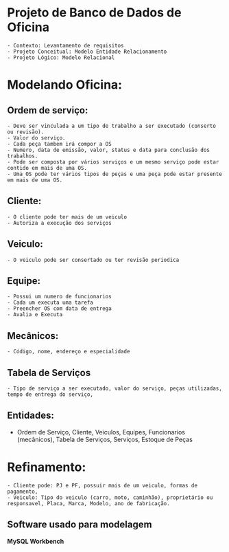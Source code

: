 # Projeto de Banco de Dados de Oficina

	- Contexto: Levantamento de requisitos
	- Projeto Conceitual: Modelo Entidade Relacionamento
	- Projeto Lógico: Modelo Relacional

# Modelando Oficina:
## Ordem de serviço:
	- Deve ser vinculada a um tipo de trabalho a ser executado (conserto ou revisão).
	- Valor do serviço.
	- Cada peça tambem irá compor a OS
	- Numero, data de emissão, valor, status e data para conclusão dos trabalhos.
	- Pode ser composta por vários serviços e um mesmo serviço pode estar contido em mais de uma OS.
	- Uma OS pode ter vários tipos de peças e uma peça pode estar presente em mais de uma OS.

## Cliente:
	- O cliente pode ter mais de um veiculo 
	- Autoriza a execução dos serviços

## Veiculo:
	- O veiculo pode ser consertado ou ter revisão periodica
	
## Equipe:
	- Possui um numero de funcionarios
	- Cada um executa uma tarefa
	- Preencher OS com data de entrega
	- Avalia e Executa

## Mecânicos:
	- Código, nome, endereço e especialidade
	
## Tabela de Serviços
	- Tipo de serviço a ser executado, valor do serviço, peças utilizadas, tempo de entrega do serviço, 

## Entidades: 
- Ordem de Serviço, Cliente, Veiculos, Equipes, Funcionarios (mecânicos), Tabela de Serviços, Serviços, Estoque de Peças

# Refinamento:
	- Cliente pode: PJ e PF, possuir mais de um veiculo, formas de pagamento, 
	- Veiculo: Tipo do veiculo (carro, moto, caminhão), proprietário ou responsavel, Placa, Marca, Modelo, ano de fabricação.

## Software usado para modelagem
**MySQL Workbench**
